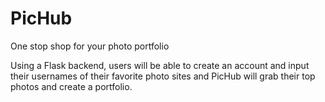 # PicHub
One stop shop for your photo portfolio

Using a Flask backend, users will be able to create an account and input their usernames of their favorite photo sites and PicHub
will grab their top photos and create a portfolio.
